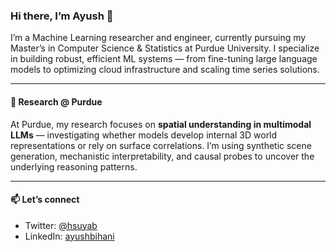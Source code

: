 
### Hi there, I’m Ayush 👋

I’m a Machine Learning researcher and engineer, currently pursuing my Master’s in Computer Science & Statistics at Purdue University. I specialize in building robust, efficient ML systems — from fine-tuning large language models to optimizing cloud infrastructure and scaling time series solutions.

---

#### 🧠 Research @ Purdue

At Purdue, my research focuses on **spatial understanding in multimodal LLMs** — investigating whether models develop internal 3D world representations or rely on surface correlations. I’m using synthetic scene generation, mechanistic interpretability, and causal probes to uncover the underlying reasoning patterns.

---

#### 📫 Let’s connect

* Twitter: [@hsuyab](https://twitter.com/hsuyab)
* LinkedIn: [ayushbihani](https://www.linkedin.com/in/ayushbihani/)
